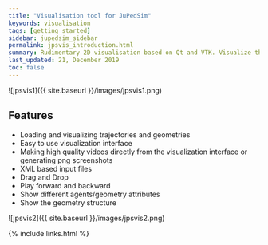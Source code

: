 ```yaml
---
title: "Visualisation tool for JuPedSim"
keywords: visualisation
tags: [getting_started]
sidebar: jupedsim_sidebar
permalink: jpsvis_introduction.html
summary: Rudimentary 2D visualisation based on Qt and VTK. Visualize the trajectory files (simulation and experiments) and geometry files produced by other JuPedSim modules.
last_updated: 21, December 2019
toc: false
---
```


![jpsvis1]({{ site.baseurl }}/images/jpsvis1.png)

## Features 
- Loading and visualizing trajectories and geometries
- Easy to use visualization interface
- Making high quality videos directly from the visualization interface or generating png screenshots
- XML based input files
- Drag and Drop
- Play forward and backward 
- Show different agents/geometry attributes
- Show the geometry structure 

![jpsvis2]({{ site.baseurl }}/images/jpsvis2.png)



{% include links.html %}
